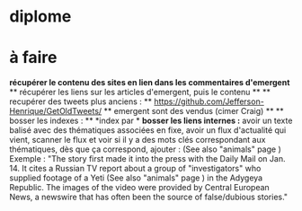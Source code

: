 # diplome

# à faire

**récupérer le contenu des sites en lien dans les commentaires d'emergent**
** récupérer les liens sur les articles d'emergent, puis le contenu **
** recupérer des tweets plus anciens : **
https://github.com/Jefferson-Henrique/GetOldTweets/
** emergent sont des vendus (cimer Craig) **
** bosser les indexes : ** *index par *
**bosser les liens internes :**
avoir un texte balisé avec des thématiques associées en fixe, avoir un flux d'actualité qui vient,
scanner le flux et voir si il y a des mots clés correspondant aux thématiques,
dès que ça correspond, ajouter : (See also "animals" page <a href="#animals"></a>)
Exemple : "The story first made it into the press with the Daily Mail on Jan. 14. It cites a Russian TV report about a group of "investigators" who supplied footage of a Yeti (See also "animals" page <a href="#animals"></a>) in the Adygeya Republic. The images of the video were provided by Central European News, a newswire that has often been the source of false/dubious stories."

